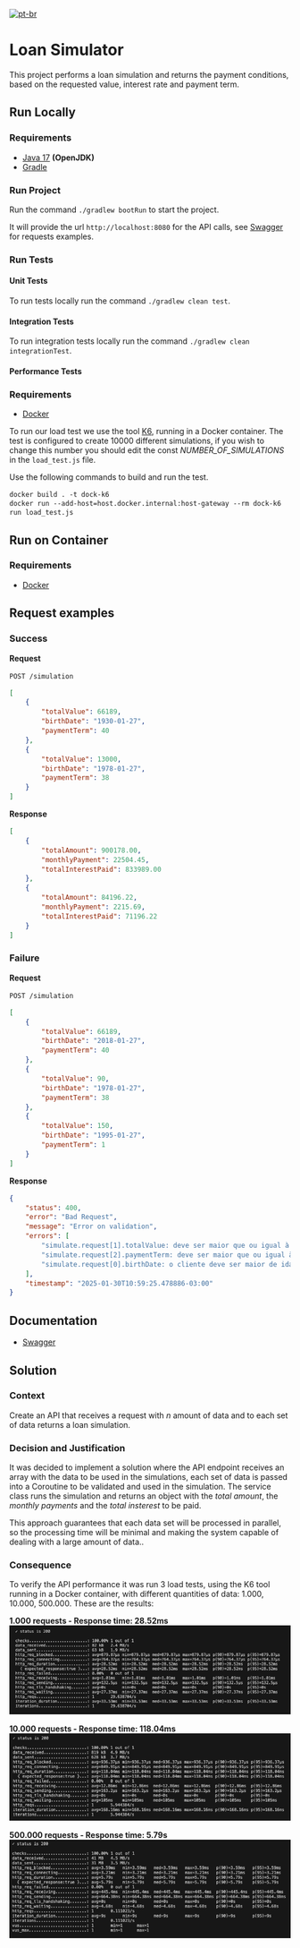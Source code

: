 [![pt-br](https://img.shields.io/badge/lang-pt--br-green.svg)](https://github.com/yasmindias/loan-simulator/blob/master/README.md)

# Loan Simulator #
This project performs a loan simulation and returns the payment conditions, based on the requested value, interest rate and payment term.

## Run Locally
### Requirements
- [Java 17](https://jdk.java.net/archive/) **(OpenJDK)**
- [Gradle](https://gradle.org/install/)

### Run Project
Run the command ```./gradlew bootRun``` to start the project.

It will provide the url ``http://localhost:8080`` for the API calls, see [Swagger](http://localhost:8080/swagger-ui/index.html) for requests examples.

### Run Tests

#### Unit Tests
To run tests locally run the command ```./gradlew clean test```.

#### Integration Tests
To run integration tests locally run the command ```./gradlew clean integrationTest```.

#### Performance Tests
### Requirements
- [Docker](https://www.docker.com/products/docker-desktop/)

To run our load test we use the tool [K6](https://grafana.com/docs/k6/latest/), running in a Docker container.
The test is configured to create 10000 different simulations, if you wish to change this number you should edit the const *NUMBER_OF_SIMULATIONS* in the `load_test.js` file.

Use the following commands to build and run the test.

```
docker build . -t dock-k6
docker run --add-host=host.docker.internal:host-gateway --rm dock-k6 run load_test.js
```

## Run on Container
### Requirements
- [Docker](https://www.docker.com/products/docker-desktop/)

## Request examples

### Success

**Request**

``POST /simulation``
```json
[
    {
        "totalValue": 66189,
        "birthDate": "1930-01-27",
        "paymentTerm": 40
    },
    {
        "totalValue": 13000,
        "birthDate": "1978-01-27",
        "paymentTerm": 38
    }
]
```

**Response**
```json
[
    {
        "totalAmount": 900178.00,
        "monthlyPayment": 22504.45,
        "totalInterestPaid": 833989.00
    },
    {
        "totalAmount": 84196.22,
        "monthlyPayment": 2215.69,
        "totalInterestPaid": 71196.22
    }
]
```

### Failure
**Request**

``POST /simulation``
```json
[
    {
        "totalValue": 66189,
        "birthDate": "2018-01-27",
        "paymentTerm": 40
    },
    {
        "totalValue": 90,
        "birthDate": "1978-01-27",
        "paymentTerm": 38
    },
    {
        "totalValue": 150,
        "birthDate": "1995-01-27",
        "paymentTerm": 1
    }
]
```

**Response**

```json
{
	"status": 400,
	"error": "Bad Request",
	"message": "Error on validation",
	"errors": [
		"simulate.request[1].totalValue: deve ser maior que ou igual à 100",
		"simulate.request[2].paymentTerm: deve ser maior que ou igual à 2",
		"simulate.request[0].birthDate: o cliente deve ser maior de idade"
	],
	"timestamp": "2025-01-30T10:59:25.478886-03:00"
}
```

## Documentation
- [Swagger](http://localhost:3000/swagger-ui/index.html)

## Solution
### Context
Create an API that receives a request with *n* amount of data and to each set of data returns a loan simulation.

### Decision and Justification
It was decided to implement a solution where the API endpoint receives an array with the data to be used in the simulations, each set of data is passed into a Coroutine to be validated and used in the simulation.
The service class runs the simulation and returns an object with the *total amount*, the *monthly payments* and the *total insterest* to be paid.

This approach guarantees that each data set will be processed in parallel, so the processing time will be minimal and making the system capable of dealing with a large amount of data..

### Consequence
To verify the API performance it was run 3 load tests, using the K6 tool running in a Docker container, with different quantities of data: 1.000, 10.000, 500.000.
These are the results:

**1.000 requests - Response time: 28.52ms**
![1000-requisições](src/main/resources/docs/img/1000-reqs.png)

**10.000 requests - Response time: 118.04ms**
![10000-requisições](src/main/resources/docs/img/10000-reqs.png)

**500.000 requests - Response time: 5.79s**
![500000-requisições](src/main/resources/docs/img/500000-reqs.png)